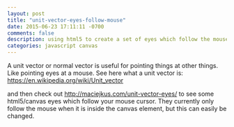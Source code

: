 ```yaml
---
layout: post
title: "unit-vector-eyes-follow-mouse"
date: 2015-06-23 17:11:11 -0700
comments: false
description: using html5 to create a set of eyes which follow the mouse position
categories: javascript canvas
---
```

A unit vector or normal vector is useful for pointing things at other things. Like pointing eyes at a mouse. See here what a unit vector is:
https://en.wikipedia.org/wiki/Unit_vector

and then check out http://maciejkus.com/unit-vector-eyes/ to see some html5/canvas eyes which follow your mouse cursor. They currently only follow the mouse when it is inside the canvas element, but this can easily be changed.
